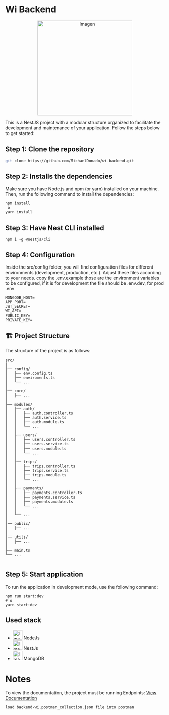# Wi Backend

<p align="center">
  <img src="https://static.vecteezy.com/system/resources/previews/023/220/729/original/3d-cartoon-design-illustration-of-digital-wallet-and-mobile-banking-application-online-payments-transfer-and-saving-money-concept-png.png" alt="Imagen" width="300" />
</p>


This is a NestJS project with a modular structure organized to facilitate the development and maintenance of your application. Follow the steps below to get started:

## Step  1: Clone the repository
```bash
git clone https://github.com/MichaelDonado/wi-backend.git
```
## Step 2: Installs the dependencies
Make sure you have Node.js and npm (or yarn) installed on your machine. Then, run the following command to install the dependencies:

```
npm install
 o
yarn install
```

## Step 3: Have Nest CLI installed
```
npm i -g @nestjs/cli
```

## Step 4: Configuration

Inside the src/config folder, you will find configuration files for different environments (development, production, etc.). Adjust these files according to your needs.
copy the .env.example those are the environment variables to be configured, if it is for development the file should be .env.dev, for prod .env
```
MONGODB_HOST= 
APP_PORT= 
JWT_SECRET=
WI_API=
PUBLIC_KEY=
PRIVATE_KEY=
```
## 🏗️ Project Structure
The structure of the project is as follows:
```
src/
│
├── config/
│   ├── env.config.ts
│   ├── enviroments.ts
│   └── ...
│
├── core/
│   ├── ...
│
├── modules/
│   ├── auth/
│   │   ├── auth.controller.ts
│   │   ├── auth.service.ts
│   │   ├── auth.module.ts
│   │   └── ...
│   │
│   ├── users/
│   │   ├── users.controller.ts
│   │   ├── users.service.ts
│   │   ├── users.module.ts
│   │   └── ...
│   │
│   ├── trips/
│   │   ├── trips.controller.ts
│   │   ├── trips.service.ts
│   │   ├── trips.module.ts
│   │   └── ...
│   │ 
│   ├── payments/
│   │   ├── payments.controller.ts
│   │   ├── payments.service.ts
│   │   ├── payments.module.ts
│   │   └── ...
│   │
│   └── ...
│
│── public/
│   ├── ...
│
│── utils/
│   ├── ...
│
├── main.ts
└── ...


```

## Step 5: Start application
To run the application in development mode, use the following command:

```
npm run start:dev
# o
yarn start:dev
```

## Used stack 

- <img src="https://cdn.worldvectorlogo.com/logos/nodejs-1.svg" alt="Imagen" width="30" heigth="30" /> NodeJs
- <img src="https://cdn.worldvectorlogo.com/logos/nestjs.svg" alt="Imagen" width="30" heigth="30" /> NestJs
- <img src="https://cdn.worldvectorlogo.com/logos/mongodb-icon-1.svg" alt="Imagen" width="30" heigth="30" /> MongoDB

# Notes
To view the documentation, the project must be running 
Endpoints:
 <a target="_blank"  href="http://localhost:3000/">View Documentation </a> 
```
load backend-wi.postman_collection.json file into postman 
```

